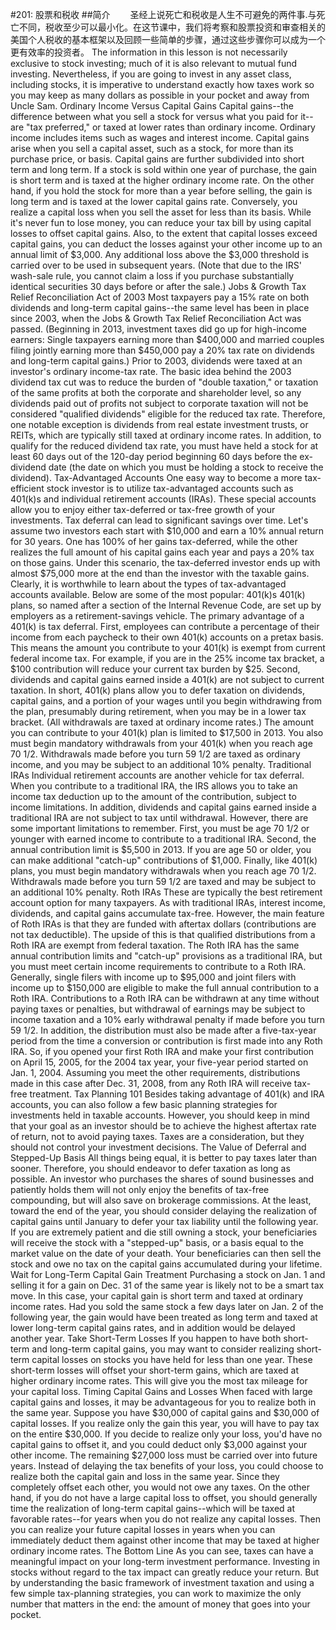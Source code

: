 #201: 股票和税收
##简介
　　圣经上说死亡和税收是人生不可避免的两件事.与死亡不同，税收至少可以最小化。在这节课中，我们将考察和股票投资和审查相关的美国个人税收的基本框架以及回顾一些简单的步骤，通过这些步骤你可以成为一个更有效率的投资者。
The information in this lesson is not necessarily exclusive to stock investing; much of it is also relevant to mutual fund investing. Nevertheless, if you are going to invest in any asset class, including stocks, it is imperative to understand exactly how taxes work so you may keep as many dollars as possible in your pocket and away from Uncle Sam.
Ordinary Income Versus Capital Gains
Capital gains--the difference between what you sell a stock for versus what you paid for it--are "tax preferred," or taxed at lower rates than ordinary income. Ordinary income includes items such as wages and interest income.
Capital gains arise when you sell a capital asset, such as a stock, for more than its purchase price, or basis. Capital gains are further subdivided into short term and long term. If a stock is sold within one year of purchase, the gain is short term and is taxed at the higher ordinary income rate. On the other hand, if you hold the stock for more than a year before selling, the gain is long term and is taxed at the lower capital gains rate.
Conversely, you realize a capital loss when you sell the asset for less than its basis. While it's never fun to lose money, you can reduce your tax bill by using capital losses to offset capital gains. Also, to the extent that capital losses exceed capital gains, you can deduct the losses against your other income up to an annual limit of $3,000. Any additional loss above the $3,000 threshold is carried over to be used in subsequent years. (Note that due to the IRS' wash-sale rule, you cannot claim a loss if you purchase substantially identical securities 30 days before or after the sale.)
Jobs & Growth Tax Relief Reconciliation Act of 2003
Most taxpayers pay a 15% rate on both dividends and long-term capital gains--the same level has been in place since 2003, when the Jobs & Growth Tax Relief Reconciliation Act was passed. (Beginning in 2013, investment taxes did go up for high-income earners: Single taxpayers earning more than $400,000 and married couples filing jointly earning more than $450,000 pay a 20% tax rate on dividends and long-term capital gains.)
Prior to 2003, dividends were taxed at an investor's ordinary income-tax rate. The basic idea behind the 2003 dividend tax cut was to reduce the burden of "double taxation," or taxation of the same profits at both the corporate and shareholder level, so any dividends paid out of profits not subject to corporate taxation will not be considered "qualified dividends" eligible for the reduced tax rate. Therefore, one notable exception is dividends from real estate investment trusts, or REITs, which are typically still taxed at ordinary income rates. In addition, to qualify for the reduced dividend tax rate, you must have held a stock for at least 60 days out of the 120-day period beginning 60 days before the ex-dividend date (the date on which you must be holding a stock to receive the dividend).
Tax-Advantaged Accounts
One easy way to become a more tax-efficient stock investor is to utilize tax-advantaged accounts such as 401(k)s and individual retirement accounts (IRAs). These special accounts allow you to enjoy either tax-deferred or tax-free growth of your investments.
Tax deferral can lead to significant savings over time. Let's assume two investors each start with $10,000 and earn a 10% annual return for 30 years. One has 100% of her gains tax-deferred, while the other realizes the full amount of his capital gains each year and pays a 20% tax on those gains. Under this scenario, the tax-deferred investor ends up with almost $75,000 more at the end than the investor with the taxable gains.
Clearly, it is worthwhile to learn about the types of tax-advantaged accounts available. Below are some of the most popular:
401(k)s
401(k) plans, so named after a section of the Internal Revenue Code, are set up by employers as a retirement-savings vehicle. The primary advantage of a 401(k) is tax deferral. First, employees can contribute a percentage of their income from each paycheck to their own 401(k) accounts on a pretax basis. This means the amount you contribute to your 401(k) is exempt from current federal income tax. For example, if you are in the 25% income tax bracket, a $100 contribution will reduce your current tax burden by $25. Second, dividends and capital gains earned inside a 401(k) are not subject to current taxation. In short, 401(k) plans allow you to defer taxation on dividends, capital gains, and a portion of your wages until you begin withdrawing from the plan, presumably during retirement, when you may be in a lower tax bracket. (All withdrawals are taxed at ordinary income rates.)
The amount you can contribute to your 401(k) plan is limited to $17,500 in 2013. You also must begin mandatory withdrawals from your 401(k) when you reach age 70 1/2. Withdrawals made before you turn 59 1/2 are taxed as ordinary income, and you may be subject to an additional 10% penalty.
Traditional IRAs
Individual retirement accounts are another vehicle for tax deferral. When you contribute to a traditional IRA, the IRS allows you to take an income tax deduction up to the amount of the contribution, subject to income limitations. In addition, dividends and capital gains earned inside a traditional IRA are not subject to tax until withdrawal.
However, there are some important limitations to remember. First, you must be age 70 1/2 or younger with earned income to contribute to a traditional IRA. Second, the annual contribution limit is $5,500 in 2013. If you are age 50 or older, you can make additional "catch-up" contributions of $1,000. Finally, like 401(k) plans, you must begin mandatory withdrawals when you reach age 70 1/2. Withdrawals made before you turn 59 1/2 are taxed and may be subject to an additional 10% penalty.
Roth IRAs
These are typically the best retirement account option for many taxpayers. As with traditional IRAs, interest income, dividends, and capital gains accumulate tax-free. However, the main feature of Roth IRAs is that they are funded with aftertax dollars (contributions are not tax deductible). The upside of this is that qualified distributions from a Roth IRA are exempt from federal taxation.
The Roth IRA has the same annual contribution limits and "catch-up" provisions as a traditional IRA, but you must meet certain income requirements to contribute to a Roth IRA. Generally, single filers with income up to $95,000 and joint filers with income up to $150,000 are eligible to make the full annual contribution to a Roth IRA. Contributions to a Roth IRA can be withdrawn at any time without paying taxes or penalties, but withdrawal of earnings may be subject to income taxation and a 10% early withdrawal penalty if made before you turn 59 1/2.
In addition, the distribution must also be made after a five-tax-year period from the time a conversion or contribution is first made into any Roth IRA. So, if you opened your first Roth IRA and make your first contribution on April 15, 2005, for the 2004 tax year, your five-year period started on Jan. 1, 2004. Assuming you meet the other requirements, distributions made in this case after Dec. 31, 2008, from any Roth IRA will receive tax-free treatment.
Tax Planning 101
Besides taking advantage of 401(k) and IRA accounts, you can also follow a few basic planning strategies for investments held in taxable accounts. However, you should keep in mind that your goal as an investor should be to achieve the highest aftertax rate of return, not to avoid paying taxes. Taxes are a consideration, but they should not control your investment decisions.
The Value of Deferral and Stepped-Up Basis
All things being equal, it is better to pay taxes later than sooner. Therefore, you should endeavor to defer taxation as long as possible. An investor who purchases the shares of sound businesses and patiently holds them will not only enjoy the benefits of tax-free compounding, but will also save on brokerage commissions. At the least, toward the end of the year, you should consider delaying the realization of capital gains until January to defer your tax liability until the following year.
If you are extremely patient and die still owning a stock, your beneficiaries will receive the stock with a "stepped-up" basis, or a basis equal to the market value on the date of your death. Your beneficiaries can then sell the stock and owe no tax on the capital gains accumulated during your lifetime.
Wait for Long-Term Capital Gain Treatment
Purchasing a stock on Jan. 1 and selling it for a gain on Dec. 31 of the same year is likely not to be a smart tax move. In this case, your capital gain is short term and taxed at ordinary income rates. Had you sold the same stock a few days later on Jan. 2 of the following year, the gain would have been treated as long term and taxed at lower long-term capital gains rates, and in addition would be delayed another year.
Take Short-Term Losses
If you happen to have both short-term and long-term capital gains, you may want to consider realizing short-term capital losses on stocks you have held for less than one year. These short-term losses will offset your short-term gains, which are taxed at higher ordinary income rates. This will give you the most tax mileage for your capital loss.
Timing Capital Gains and Losses
When faced with large capital gains and losses, it may be advantageous for you to realize both in the same year. Suppose you have $30,000 of capital gains and $30,000 of capital losses. If you realize only the gain this year, you will have to pay tax on the entire $30,000. If you decide to realize only your loss, you'd have no capital gains to offset it, and you could deduct only $3,000 against your other income. The remaining $27,000 loss must be carried over into future years. Instead of delaying the tax benefits of your loss, you could choose to realize both the capital gain and loss in the same year. Since they completely offset each other, you would not owe any taxes.
On the other hand, if you do not have a large capital loss to offset, you should generally time the realization of long-term capital gains--which will be taxed at favorable rates--for years when you do not realize any capital losses. Then you can realize your future capital losses in years when you can immediately deduct them against other income that may be taxed at higher ordinary income rates.
The Bottom Line
As you can see, taxes can have a meaningful impact on your long-term investment performance. Investing in stocks without regard to the tax impact can greatly reduce your return. But by understanding the basic framework of investment taxation and using a few simple tax-planning strategies, you can work to maximize the only number that matters in the end: the amount of money that goes into your pocket.
